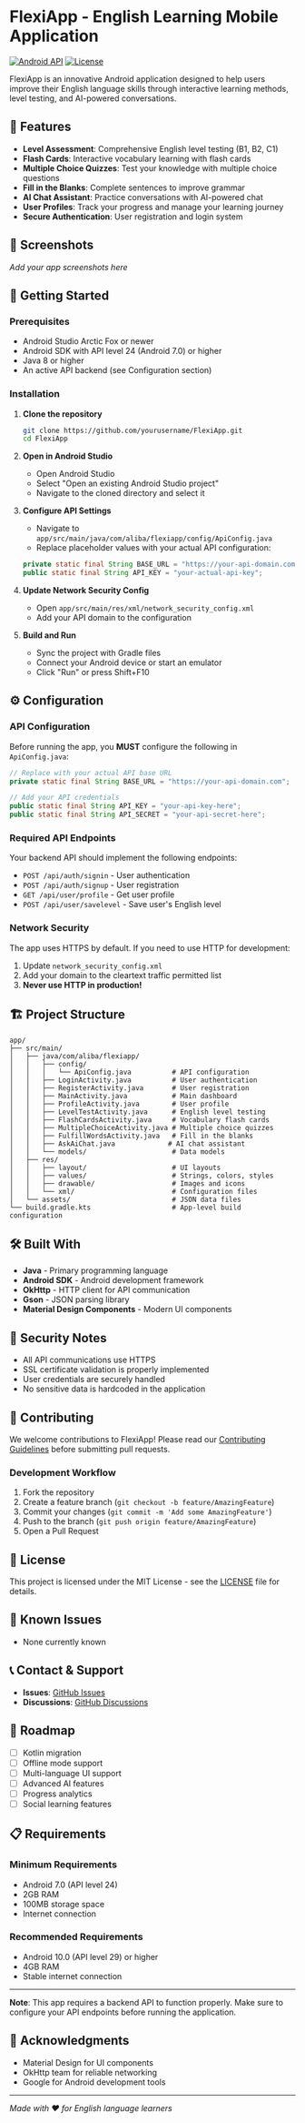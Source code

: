 # FlexiApp - English Learning Mobile Application

[![Android API](https://img.shields.io/badge/API-24%2B-brightgreen.svg?style=flat)](https://android-arsenal.com/api?level=24)
[![License](https://img.shields.io/badge/License-MIT-blue.svg)](LICENSE)

FlexiApp is an innovative Android application designed to help users improve their English language skills through interactive learning methods, level testing, and AI-powered conversations.

## 🌟 Features

- **Level Assessment**: Comprehensive English level testing (B1, B2, C1)
- **Flash Cards**: Interactive vocabulary learning with flash cards
- **Multiple Choice Quizzes**: Test your knowledge with multiple choice questions
- **Fill in the Blanks**: Complete sentences to improve grammar
- **AI Chat Assistant**: Practice conversations with AI-powered chat
- **User Profiles**: Track your progress and manage your learning journey
- **Secure Authentication**: User registration and login system

## 📱 Screenshots

*Add your app screenshots here*

## 🚀 Getting Started

### Prerequisites

- Android Studio Arctic Fox or newer
- Android SDK with API level 24 (Android 7.0) or higher
- Java 8 or higher
- An active API backend (see Configuration section)

### Installation

1. **Clone the repository**
   ```bash
   git clone https://github.com/yourusername/FlexiApp.git
   cd FlexiApp
   ```

2. **Open in Android Studio**
   - Open Android Studio
   - Select "Open an existing Android Studio project"
   - Navigate to the cloned directory and select it

3. **Configure API Settings**
   - Navigate to `app/src/main/java/com/aliba/flexiapp/config/ApiConfig.java`
   - Replace placeholder values with your actual API configuration:
   ```java
   private static final String BASE_URL = "https://your-api-domain.com";
   public static final String API_KEY = "your-actual-api-key";
   ```

4. **Update Network Security Config**
   - Open `app/src/main/res/xml/network_security_config.xml`
   - Add your API domain to the configuration

5. **Build and Run**
   - Sync the project with Gradle files
   - Connect your Android device or start an emulator
   - Click "Run" or press Shift+F10

## ⚙️ Configuration

### API Configuration

Before running the app, you **MUST** configure the following in `ApiConfig.java`:

```java
// Replace with your actual API base URL
private static final String BASE_URL = "https://your-api-domain.com";

// Add your API credentials
public static final String API_KEY = "your-api-key-here";
public static final String API_SECRET = "your-api-secret-here";
```

### Required API Endpoints

Your backend API should implement the following endpoints:

- `POST /api/auth/signin` - User authentication
- `POST /api/auth/signup` - User registration
- `GET /api/user/profile` - Get user profile
- `POST /api/user/savelevel` - Save user's English level

### Network Security

The app uses HTTPS by default. If you need to use HTTP for development:

1. Update `network_security_config.xml`
2. Add your domain to the cleartext traffic permitted list
3. **Never use HTTP in production!**

## 🏗️ Project Structure

```
app/
├── src/main/
│   ├── java/com/aliba/flexiapp/
│   │   ├── config/
│   │   │   └── ApiConfig.java          # API configuration
│   │   ├── LoginActivity.java          # User authentication
│   │   ├── RegisterActivity.java       # User registration
│   │   ├── MainActivity.java           # Main dashboard
│   │   ├── ProfileActivity.java        # User profile
│   │   ├── LevelTestActivity.java      # English level testing
│   │   ├── FlashCardsActivity.java     # Vocabulary flash cards
│   │   ├── MultipleChoiceActivity.java # Multiple choice quizzes
│   │   ├── FulfillWordsActivity.java   # Fill in the blanks
│   │   ├── AskAiChat.java             # AI chat assistant
│   │   └── models/                     # Data models
│   ├── res/
│   │   ├── layout/                     # UI layouts
│   │   ├── values/                     # Strings, colors, styles
│   │   ├── drawable/                   # Images and icons
│   │   └── xml/                        # Configuration files
│   └── assets/                         # JSON data files
└── build.gradle.kts                    # App-level build configuration
```

## 🛠️ Built With

- **Java** - Primary programming language
- **Android SDK** - Android development framework
- **OkHttp** - HTTP client for API communication
- **Gson** - JSON parsing library
- **Material Design Components** - Modern UI components

## 🔐 Security Notes

- All API communications use HTTPS
- SSL certificate validation is properly implemented
- User credentials are securely handled
- No sensitive data is hardcoded in the application

## 🤝 Contributing

We welcome contributions to FlexiApp! Please read our [Contributing Guidelines](CONTRIBUTING.md) before submitting pull requests.

### Development Workflow

1. Fork the repository
2. Create a feature branch (`git checkout -b feature/AmazingFeature`)
3. Commit your changes (`git commit -m 'Add some AmazingFeature'`)
4. Push to the branch (`git push origin feature/AmazingFeature`)
5. Open a Pull Request

## 📄 License

This project is licensed under the MIT License - see the [LICENSE](LICENSE) file for details.

## 🐛 Known Issues

- None currently known

## 📞 Contact & Support

- **Issues**: [GitHub Issues](https://github.com/yourusername/FlexiApp/issues)
- **Discussions**: [GitHub Discussions](https://github.com/yourusername/FlexiApp/discussions)

## 🎯 Roadmap

- [ ] Kotlin migration
- [ ] Offline mode support
- [ ] Multi-language UI support
- [ ] Advanced AI features
- [ ] Progress analytics
- [ ] Social learning features

## 📋 Requirements

### Minimum Requirements
- Android 7.0 (API level 24)
- 2GB RAM
- 100MB storage space
- Internet connection

### Recommended Requirements
- Android 10.0 (API level 29) or higher
- 4GB RAM
- Stable internet connection

---

**Note**: This app requires a backend API to function properly. Make sure to configure your API endpoints before running the application.

## 🙏 Acknowledgments

- Material Design for UI components
- OkHttp team for reliable networking
- Google for Android development tools

---
*Made with ❤️ for English language learners* 